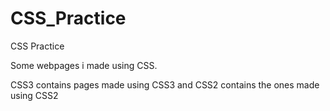 # CSS_Practice
CSS Practice

Some webpages i made using CSS.

CSS3 contains pages made using CSS3 and 
CSS2 contains the ones made using CSS2
